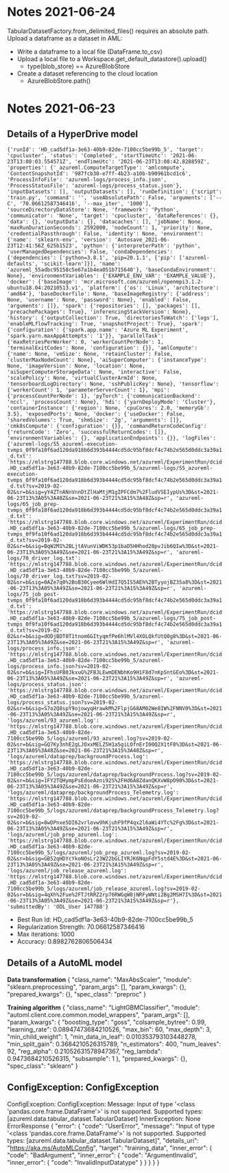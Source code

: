 # Notes 2021-06-24
TabularDatasetFactory.from_delimited_files() requires an absolute path.
Upload a dataframe as a dataset in AML:
+ Write a dataframe to a local file (DataFrame.to_csv)
+ Upload a local file to a Workspace.get_default_datastore().upload()
  + type(blob_store) == AzureBlobStore
+ Create a dataset referencing to the cloud location
  + AzureBlobStore.path()

# Notes 2021-06-23
## Details of a HyperDrive model
`{'runId': 'HD_cad5df1a-3e63-40b9-82de-7100cc5be99b_5',
 'target': 'cpucluster',
 'status': 'Completed',
 'startTimeUtc': '2021-06-23T13:08:03.554571Z',
 'endTimeUtc': '2021-06-23T13:08:42.828859Z',
 'properties': {'_azureml.ComputeTargetType': 'amlcompute',
  'ContentSnapshotId': '987fcb30-e7ff-4b23-a10b-b90961bcd1c6',
  'ProcessInfoFile': 'azureml-logs/process_info.json',
  'ProcessStatusFile': 'azureml-logs/process_status.json'},
 'inputDatasets': [],
 'outputDatasets': [],
 'runDefinition': {'script': 'train.py',
  'command': '',
  'useAbsolutePath': False,
  'arguments': ['--C', '70.06612587346416', '--max_iter', '1000'],
  'sourceDirectoryDataStore': None,
  'framework': 'Python',
  'communicator': 'None',
  'target': 'cpucluster',
  'dataReferences': {},
  'data': {},
  'outputData': {},
  'datacaches': [],
  'jobName': None,
  'maxRunDurationSeconds': 2592000,
  'nodeCount': 1,
  'priority': None,
  'credentialPassthrough': False,
  'identity': None,
  'environment': {'name': 'sklearn-env',
   'version': 'Autosave_2021-06-23T12:41:56Z_625b1523',
   'python': {'interpreterPath': 'python',
    'userManagedDependencies': False,
    'condaDependencies': {'dependencies': ['python=3.8.1',
      'pip=20.1.1',
      {'pip': ['azureml-defaults', 'scikit-learn']}],
     'name': 'azureml_55adbc95158c5e67a1b4ea051b715640'},
    'baseCondaEnvironment': None},
   'environmentVariables': {'EXAMPLE_ENV_VAR': 'EXAMPLE_VALUE'},
   'docker': {'baseImage': 'mcr.microsoft.com/azureml/openmpi3.1.2-ubuntu18.04:20210513.v1',
    'platform': {'os': 'Linux', 'architecture': 'amd64'},
    'baseDockerfile': None,
    'baseImageRegistry': {'address': None, 'username': None, 'password': None},
    'enabled': False,
    'arguments': []},
   'spark': {'repositories': [], 'packages': [], 'precachePackages': True},
   'inferencingStackVersion': None},
  'history': {'outputCollection': True,
   'directoriesToWatch': ['logs'],
   'enableMLflowTracking': True,
   'snapshotProject': True},
  'spark': {'configuration': {'spark.app.name': 'Azure ML Experiment',
    'spark.yarn.maxAppAttempts': '1'}},
  'parallelTask': {'maxRetriesPerWorker': 0,
   'workerCountPerNode': 1,
   'terminalExitCodes': None,
   'configuration': {}},
  'amlCompute': {'name': None,
   'vmSize': None,
   'retainCluster': False,
   'clusterMaxNodeCount': None},
  'aiSuperComputer': {'instanceType': None,
   'imageVersion': None,
   'location': None,
   'aiSuperComputerStorageData': None,
   'interactive': False,
   'scalePolicy': None,
   'virtualClusterArmId': None,
   'tensorboardLogDirectory': None,
   'sshPublicKey': None},
  'tensorflow': {'workerCount': 1, 'parameterServerCount': 1},
  'mpi': {'processCountPerNode': 1},
  'pyTorch': {'communicationBackend': 'nccl', 'processCount': None},
  'hdi': {'yarnDeployMode': 'Cluster'},
  'containerInstance': {'region': None, 'cpuCores': 2.0, 'memoryGb': 3.5},
  'exposedPorts': None,
  'docker': {'useDocker': False,
   'sharedVolumes': True,
   'shmSize': '2g',
   'arguments': []},
  'cmk8sCompute': {'configuration': {}},
  'commandReturnCodeConfig': {'returnCode': 'Zero',
   'successfulReturnCodes': []},
  'environmentVariables': {},
  'applicationEndpoints': {}},
 'logFiles': {'azureml-logs/55_azureml-execution-tvmps_0f9fa10f6ad120da918b6d393b4444cd5dc95bf8dcf4c74b2e565d0ddc3a39a1_d.txt': 'https://mlstrg147788.blob.core.windows.net/azureml/ExperimentRun/dcid.HD_cad5df1a-3e63-40b9-82de-7100cc5be99b_5/azureml-logs/55_azureml-execution-tvmps_0f9fa10f6ad120da918b6d393b4444cd5dc95bf8dcf4c74b2e565d0ddc3a39a1_d.txt?sv=2019-02-02&sr=b&sig=yY4ZTnANnVnnDtZlHaMtjM1gIPFCdm7%2FludVSEIypUs%3D&st=2021-06-23T13%3A05%3A48Z&se=2021-06-23T21%3A15%3A48Z&sp=r',
  'azureml-logs/65_job_prep-tvmps_0f9fa10f6ad120da918b6d393b4444cd5dc95bf8dcf4c74b2e565d0ddc3a39a1_d.txt': 'https://mlstrg147788.blob.core.windows.net/azureml/ExperimentRun/dcid.HD_cad5df1a-3e63-40b9-82de-7100cc5be99b_5/azureml-logs/65_job_prep-tvmps_0f9fa10f6ad120da918b6d393b4444cd5dc95bf8dcf4c74b2e565d0ddc3a39a1_d.txt?sv=2019-02-02&sr=b&sig=BqW2M1%2BLjtAVunViWDK53p1baD5HHhod28pvJib6QIw%3D&st=2021-06-23T13%3A05%3A49Z&se=2021-06-23T21%3A15%3A49Z&sp=r',
  'azureml-logs/70_driver_log.txt': 'https://mlstrg147788.blob.core.windows.net/azureml/ExperimentRun/dcid.HD_cad5df1a-3e63-40b9-82de-7100cc5be99b_5/azureml-logs/70_driver_log.txt?sv=2019-02-02&sr=b&sig=0AZe7q0%2BoB30Cyee6WlHdI7Q5IS5AEh%2BTyyojBZ35a8%3D&st=2021-06-23T13%3A05%3A49Z&se=2021-06-23T21%3A15%3A49Z&sp=r',
  'azureml-logs/75_job_post-tvmps_0f9fa10f6ad120da918b6d393b4444cd5dc95bf8dcf4c74b2e565d0ddc3a39a1_d.txt': 'https://mlstrg147788.blob.core.windows.net/azureml/ExperimentRun/dcid.HD_cad5df1a-3e63-40b9-82de-7100cc5be99b_5/azureml-logs/75_job_post-tvmps_0f9fa10f6ad120da918b6d393b4444cd5dc95bf8dcf4c74b2e565d0ddc3a39a1_d.txt?sv=2019-02-02&sr=b&sig=dODjBDT0T1tnom6GItyqmfPe6hlMVl4XOLQkfUtQ0g8%3D&st=2021-06-23T13%3A05%3A49Z&se=2021-06-23T21%3A15%3A49Z&sp=r',
  'azureml-logs/process_info.json': 'https://mlstrg147788.blob.core.windows.net/azureml/ExperimentRun/dcid.HD_cad5df1a-3e63-40b9-82de-7100cc5be99b_5/azureml-logs/process_info.json?sv=2019-02-02&sr=b&sig=IFhsUFB8JkxuG%2FBJLEwmDENbhKo9H1F8d7nKpSntGEo%3D&st=2021-06-23T13%3A05%3A49Z&se=2021-06-23T21%3A15%3A49Z&sp=r',
  'azureml-logs/process_status.json': 'https://mlstrg147788.blob.core.windows.net/azureml/ExperimentRun/dcid.HD_cad5df1a-3e63-40b9-82de-7100cc5be99b_5/azureml-logs/process_status.json?sv=2019-02-02&sr=b&sig=S7o2Q8spY9ojowyqHrawkM%2FlpjG68AM02We8IW%2FNNV0%3D&st=2021-06-23T13%3A05%3A49Z&se=2021-06-23T21%3A15%3A49Z&sp=r',
  'logs/azureml/93_azureml.log': 'https://mlstrg147788.blob.core.windows.net/azureml/ExperimentRun/dcid.HD_cad5df1a-3e63-40b9-82de-7100cc5be99b_5/logs/azureml/93_azureml.log?sv=2019-02-02&sr=b&sig=GQ7Ky3nhE2gLJOxxMELZ5H1a5giLOfnErI00Q2X1tF8%3D&st=2021-06-23T13%3A05%3A48Z&se=2021-06-23T21%3A15%3A48Z&sp=r',
  'logs/azureml/dataprep/backgroundProcess.log': 'https://mlstrg147788.blob.core.windows.net/azureml/ExperimentRun/dcid.HD_cad5df1a-3e63-40b9-82de-7100cc5be99b_5/logs/azureml/dataprep/backgroundProcess.log?sv=2019-02-02&sr=b&sig=1FY2TQHympPsEdoeAzni92S%2FHd6A8ZdanQKXvW8pO90%3D&st=2021-06-23T13%3A05%3A49Z&se=2021-06-23T21%3A15%3A49Z&sp=r',
  'logs/azureml/dataprep/backgroundProcess_Telemetry.log': 'https://mlstrg147788.blob.core.windows.net/azureml/ExperimentRun/dcid.HD_cad5df1a-3e63-40b9-82de-7100cc5be99b_5/logs/azureml/dataprep/backgroundProcess_Telemetry.log?sv=2019-02-02&sr=b&sig=8wDPnxe5DI62vrlovw9hKjuhF9fP4qx2l6aWi4YTc%2Fg%3D&st=2021-06-23T13%3A05%3A49Z&se=2021-06-23T21%3A15%3A49Z&sp=r',
  'logs/azureml/job_prep_azureml.log': 'https://mlstrg147788.blob.core.windows.net/azureml/ExperimentRun/dcid.HD_cad5df1a-3e63-40b9-82de-7100cc5be99b_5/logs/azureml/job_prep_azureml.log?sv=2019-02-02&sr=b&sig=GB52qHDYcYkoNOsLr23W22bGLIYRJK6NqpFdY5std4E%3D&st=2021-06-23T13%3A05%3A49Z&se=2021-06-23T21%3A15%3A49Z&sp=r',
  'logs/azureml/job_release_azureml.log': 'https://mlstrg147788.blob.core.windows.net/azureml/ExperimentRun/dcid.HD_cad5df1a-3e63-40b9-82de-7100cc5be99b_5/logs/azureml/job_release_azureml.log?sv=2019-02-02&sr=b&sig=4qXh%2Fue%2FTJtRRZ2rp76RWGqW8jNRFyWNti2Bg2MSH7I%3D&st=2021-06-23T13%3A05%3A49Z&se=2021-06-23T21%3A15%3A49Z&sp=r'},
 'submittedBy': 'ODL_User 147788'}`
+ Best Run Id:  HD_cad5df1a-3e63-40b9-82de-7100cc5be99b_5
+ Regularization Strength: 70.06612587346416
+ Max iterations: 1000
+ Accuracy: 0.8982762806506434

## Details of a AutoML model
**Data transformation**
{
    "class_name": "MaxAbsScaler",
    "module": "sklearn.preprocessing",
    "param_args": [],
    "param_kwargs": {},
    "prepared_kwargs": {},
    "spec_class": "preproc"
}

**Training algorithm**
{
    "class_name": "LightGBMClassifier",
    "module": "automl.client.core.common.model_wrappers",
    "param_args": [],
    "param_kwargs": {
        "boosting_type": "goss",
        "colsample_bytree": 0.99,
        "learning_rate": 0.08947473684210526,
        "max_bin": 60,
        "max_depth": 3,
        "min_child_weight": 1,
        "min_data_in_leaf": 0.010353793103448278,
        "min_split_gain": 0.3684210526315789,
        "n_estimators": 400,
        "num_leaves": 92,
        "reg_alpha": 0.21052631578947367,
        "reg_lambda": 0.9473684210526315,
        "subsample": 1
    },
    "prepared_kwargs": {},
    "spec_class": "sklearn"
}
## ConfigException: ConfigException
ConfigException: ConfigException:
	Message: Input of type '<class 'pandas.core.frame.DataFrame'>' is not supported. Supported types: [azureml.data.tabular_dataset.TabularDataset]
	InnerException: None
	ErrorResponse 
{
    "error": {
        "code": "UserError",
        "message": "Input of type '<class 'pandas.core.frame.DataFrame'>' is not supported. Supported types: [azureml.data.tabular_dataset.TabularDataset]",
        "details_uri": "https://aka.ms/AutoMLConfig",
        "target": "training_data",
        "inner_error": {
            "code": "BadArgument",
            "inner_error": {
                "code": "ArgumentInvalid",
                "inner_error": {
                    "code": "InvalidInputDatatype"
                }
            }
        }
    }
}
